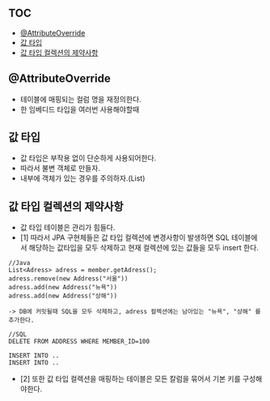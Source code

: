 ## TOC

<!-- TOC -->

- [@AttributeOverride](#attributeoverride)
- [값 타입](#값-타입)
- [값 타입 컬렉션의 제약사항](#값-타입-컬렉션의-제약사항)

<!-- /TOC -->

## @AttributeOverride
* 테이블에 매핑되는 컬럼 명을 재정의한다.
* 한 임베디드 타입을 여러번 사용해야할때

## 값 타입
* 값 타입은 부작용 없이 단순하게 사용되어한다.
* 따라서 불변 객체로 만들자.
* 내부에 객체가 있는 경우를 주의하자.(List)

## 값 타입 컬렉션의 제약사항
* 값 타입 테이블은 관리가 힘들다.
* [1] 따라서 JPA 구현체들은 값 타입 컬렉션에 변경사항이 발생하면 SQL 테이블에서 해당하는 값타입을 모두 삭제하고 현재 컬렉션에 있는 값들을 모두 insert 한다.
```
//Java
List<Adress> adress = member.getAdress();
adress.remove(new Address("서울"))
adress.add(new Address("뉴욕"))
adress.add(new Address("상해"))

-> DB에 커밋될때 SQL을 모두 삭제하고, adress 컬렉션에는 남아있는 "뉴욕", "상해" 를 추가한다.

//SQL
DELETE FROM ADDRESS WHERE MEMBER_ID=100

INSERT INTO ..
INSERT INTO ..
```

* [2] 또한 값 타입 컬렉션을 매핑하는 테이블은 모든 칼럼을 묶어서 기본 키를 구성해야한다.
